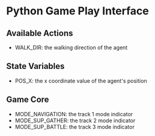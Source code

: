 # Python Game Play Interface

## Available Actions
- WALK_DIR: the walking direction of the agent

## State Variables
- POS_X: the x coordinate value of the agent's position

## Game Core
- MODE_NAVIGATION: the track 1 mode indicator
- MODE_SUP_GATHER: the track 2 mode indicator
- MODE_SUP_BATTLE: the track 3 mode indicator
